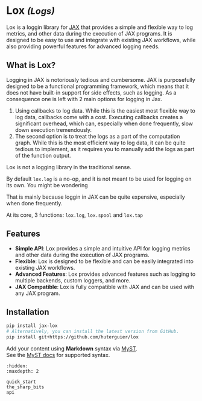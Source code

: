 
# Lox <small><em>(Logs)</em></small>

Lox is a loggin library for [JAX](https://docs.jax.dev/en/latest/) that provides a simple and flexible way to log metrics, and other data during the execution of JAX programs. It is designed to be easy to use and integrate with existing JAX workflows, while also providing powerful features for advanced logging needs.

## What is Lox?

Logging in JAX is notoriously tedious and cumbersome.
JAX is purposefully designed to be a functional programming framework, which means that it does not have built-in support for side effects, such as logging.
As a consequence one is left with 2 main options for logging in Jax.
1. Using callbacks to log data. While this is the easiest most flexible way to log data, callbacks come with a cost. 
Executing callbacks creates a significant overhead, which can, especially when done frequently, slow down execution tremendously.
2. The second option is to treat the logs as a part of the computation graph. While this is the most efficient way to log data, it can be quite tedious to implement, as it
requires you to manually add the logs as part of the function output. 


Lox is not a logging library in the traditional sense.

By default `lox.log` is a no-op, and it is not meant to be used for logging on its own.
You might be wondering

That is mainly because loggin in JAX can be quite expensive, especially when done frequently.

At its core, 3 functions: `lox.log`, `lox.spool` and `lox.tap`





## Features

- **Simple API**: Lox provides a simple and intuitive API for logging metrics and other data during the execution of JAX programs.
- **Flexible**: Lox is designed to be flexible and can be easily integrated into existing JAX workflows.
- **Advanced Features**: Lox provides advanced features such as logging to multiple backends, custom loggers, and more.
- **JAX Compatible**: Lox is fully compatible with JAX and can be used with any JAX program.


## Installation

```bash
pip install jax-lox
# Alternatively, you can install the latest version from GitHub.
pip install git+https://github.com/huterguier/lox
```

Add your content using **Markdown** syntax via [MyST](https://myst-parser.readthedocs.io/).  
See the [MyST docs](https://myst-parser.readthedocs.io/en/latest/syntax/syntax.html) for supported syntax.

```{toctree}
:hidden:
:maxdepth: 2

quick_start
the_sharp_bits
api
```
